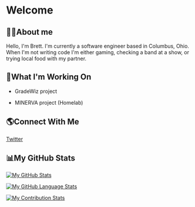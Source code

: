 # Welcome

## 👨‍💻About me
Hello, I'm Brett. I'm currently a software engineer based in Columbus, Ohio. 
When I'm not writing code I'm either gaming, checking a band at a show, or trying local food with my partner.
  
## 📝What I'm Working On
* GradeWiz project

* MINERVA project (Homelab)
  
## 🌎Connect With Me 
[Twitter](https://twitter.com/NeonStar_dev)

## 📊My GitHub Stats 
[![My GitHub Stats](https://github-readme-stats.vercel.app/api/?username=NeonStar-Dev&count_private=true&theme=react&showicons=true)]()

[![My GitHub Language Stats](https://github-readme-stats.vercel.app/api/top-langs/?username=NeonStar-Dev&langs_count=5&theme=react)]()

[![My Contribution Stats](https://github-contribution-stats.vercel.app/api/?username=NeonStar-Dev)](https://github.com/NeonStar-Dev/github-contribution-stats/)


<!---
NeonStar-Dev/NeonStar-Dev is a ✨ special ✨ repository because its `README.md` (this file) appears on your GitHub profile.
You can click the Preview link to take a look at your changes.
--->
